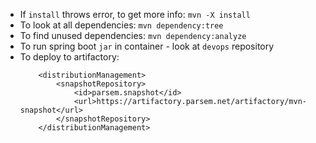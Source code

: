 
* If `install` throws error, to get more info: `mvn -X install`
* To look at all dependencies: `mvn dependency:tree`
* To find unused dependencies: `mvn dependency:analyze`
* To run spring boot `jar` in container - look at `devops` repository
* To deploy to artifactory:
    ```
        <distributionManagement>
            <snapshotRepository>
                <id>parsem.snapshot</id>
                <url>https://artifactory.parsem.net/artifactory/mvn-snapshot</url>
            </snapshotRepository>
        </distributionManagement>
    ```